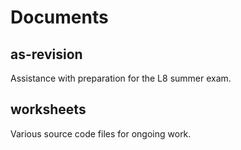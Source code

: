 # Documents

## as-revision 

Assistance with preparation for the L8 summer exam.  

## worksheets

Various source code files for ongoing work. 
